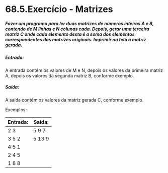 # 68.5.Exercício - Matrizes
##### Fazer um programa para ler duas matrizes de números inteiros A e B, contendo de M linhas e N colunas cada. Depois, gerar uma terceira matriz C onde cada elemento desta é a soma dos elementos correspondentes das matrizes originais. Imprimir na tela a matriz gerada.

##### Entrada:
A entrada contém os valores de M e N, depois os valores da primeira matriz A, depois os valores da segunda matriz B, conforme exemplo.

##### Saída:
A saída contém os valores da matriz gerada C, conforme exemplo.

Exemplos:

| Entrada:  | Saída:    |
|-----------|-----------|
| 2 3       | 5 9 7     |
| 3 5 2     | 5 13 9    |
| 4 5 1     |           |
| 2 4 5     |           |
| 1 8 8     |